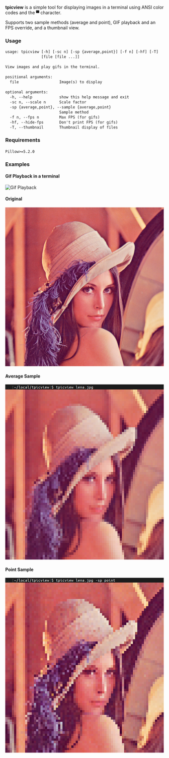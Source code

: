 **tpicview** is a simple tool for displaying images in a terminal using ANSI color codes and the ▀ character.

Supports two sample methods (average and point), GIF playback and an FPS override, and a thumbnail view.

### Usage

```
usage: tpicview [-h] [-sc n] [-sp {average,point}] [-f n] [-hf] [-T]
                [file [file ...]]

View images and play gifs in the terminal.

positional arguments:
  file                  Image(s) to display

optional arguments:
  -h, --help            show this help message and exit
  -sc n, --scale n      Scale factor
  -sp {average,point}, --sample {average,point}
                        Sample method
  -f n, --fps n         Max FPS (for gifs)
  -hf, --hide-fps       Don't print FPS (for gifs)
  -T, --thumbnail       Thumbnail display of files
```

### Requirements

`Pillow>=5.2.0`

### Examples

#### Gif Playback in a terminal

![Gif Playback](https://thumbs.gfycat.com/PoliteBoldKillifish-size_restricted.gif)

#### Original

![Original](./examples/lena.jpg)

#### Average Sample

![Average Sample](./examples/average_sample.jpg)

#### Point Sample

![Point Sample](./examples/point_sample.jpg)
